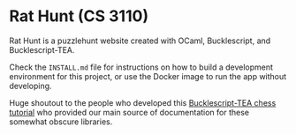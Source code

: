 # Rat Hunt (CS 3110)
Rat Hunt is a puzzlehunt website created with OCaml, Bucklescript, and Bucklescript-TEA.

Check the `INSTALL.md` file for instructions on how to build a development environment for this project, or use the Docker image to run the app without developing.

Huge shoutout to the people who developed this [Bucklescript-TEA chess tutorial](https://quernd.github.io/tutorials/tea-chess/index.html#part-i) who provided our main source of documentation for these somewhat obscure libraries.
